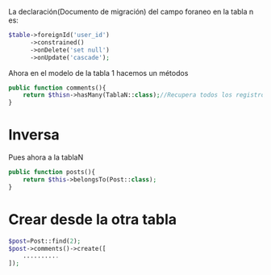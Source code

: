 La declaración(Documento de migración) del campo foraneo en la tabla n es:
```php
$table->foreignId('user_id')
      ->constrained()
      ->onDelete('set null')
      ->onUpdate('cascade');
```
Ahora en el modelo de la tabla 1 hacemos un métodos
```php
public function comments(){
	return $thisn->hasMany(TablaN::class);//Recupera todos los registros que compartan la id del Tabla1
}
```
# Inversa
Pues ahora a la tablaN
```php
public function posts(){
	return $this->belongsTo(Post::class);
}
```
# Crear desde la otra tabla
```php
$post=Post::find(2);
$post->comments()->create([
	..........
]);
```